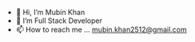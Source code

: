- 👋 Hi, I’m Mubin Khan
- 👀 I’m  Full Stack Developer
- 📫 How to reach me ...
mubin.khan2512@gmail.com


<!---
mubin25/mubin25 is a ✨ special ✨ repository because its `README.md` (this file) appears on your GitHub profile.
You can click the Preview link to take a look at your changes.
--->

